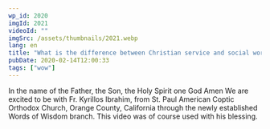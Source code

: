 ```yaml
---
wp_id: 2020
imgId: 2021
videoId: ""
imgSrc: /assets/thumbnails/2021.webp
lang: en
title: "What is the difference between Christian service and social work?"
pubDate: 2020-02-14T12:00:33
tags: ["wow"]
---
```


<!-- page: 6 -->

<p>In the name of the Father, the Son, the Holy Spirit one God Amen We are excited to be with Fr. Kyrillos Ibrahim, from St. Paul American Coptic Orthodox Church, Orange County, California through the newly established Words of Wisdom branch. This video was of course used with his blessing.</p>
